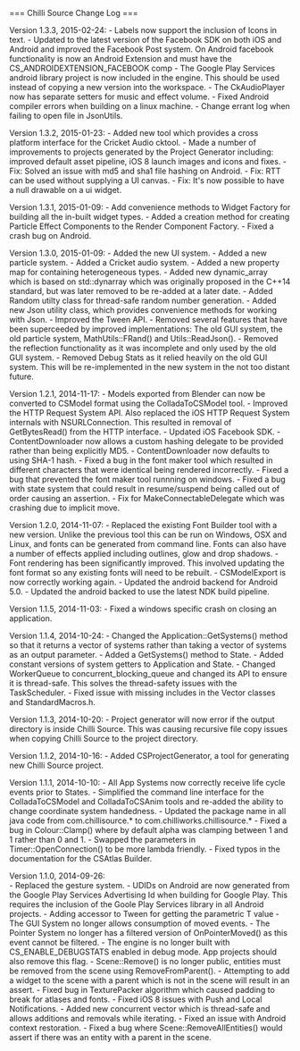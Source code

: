 === Chilli Source Change Log ===

Version 1.3.3, 2015-02-24:
	- Labels now support the inclusion of Icons in text.
	- Updated to the latest version of the Facebook SDK on both iOS and Android and improved the Facebook Post system. On Android facebook functionality is now an Android Extension and must have the CS_ANDROIDEXTENSION_FACEBOOK comp
	- The Google Play Services android library project is now included in the engine. This should be used instead of copying a new version into the workspace.
	- The CkAudioPlayer now has separate setters for music and effect volume.
	- Fixed Android compiler errors when building on a linux machine.
    - Change errant log when failing to open file in JsonUtils.

Version 1.3.2, 2015-01-23:
	- Added new tool which provides a cross platform interface for the Cricket Audio cktool.
	- Made a number of improvements to projects generated by the Project Generator including: improved default asset pipeline, iOS 8 launch images and icons and fixes.
	- Fix: Solved an issue with md5 and sha1 file hashing on Android.
	- Fix: RTT can be used without supplying a UI canvas.
	- Fix: It's now possible to have a null drawable on a ui widget.

Version 1.3.1, 2015-01-09:
	- Add convenience methods to Widget Factory for building all the in-built widget types.
	- Added a creation method for creating Particle Effect Components to the Render Component Factory.
	- Fixed a crash bug on Android.

Version 1.3.0, 2015-01-09:
	- Added the new UI system.
	- Added a new particle system.
	- Added a Cricket audio system.
	- Added a new property map for containing heterogeneous types.
	- Added new dynamic_array which is based on std::dynarray which was originally proposed in the C++14 standard, but was later removed to be re-added at a later date.
	- Added Random utilty class for thread-safe random number generation.
	- Added new Json utility class, which provides convenience methods for working with Json.
	- Improved the Tween API.
	- Removed several features that have been superceeded by improved implementations: The old GUI system, the old particle system, MathUtils::FRand() and Utils::ReadJson().
	- Removed the reflection functionality as it was incomplete and only used by the old GUI system.
	- Removed Debug Stats as it relied heavily on the old GUI system. This will be re-implemented in the new system in the not too distant future.

Version 1.2.1, 2014-11-17:
	- Models exported from Blender can now be converted to CSModel format using the ColladaToCSModel tool.
	- Improved the HTTP Request System API. Also replaced the iOS HTTP Request System internals with NSURLConnection. This resulted in removal of GetBytesRead() from the HTTP interface.
	- Updated iOS Facebook SDK.
	- ContentDownloader now allows a custom hashing delegate to be provided rather than being explicitly MD5.
	- ContentDownloader now defaults to using SHA-1 hash.
	- Fixed a bug in the font maker tool which resulted in different characters that were identical being rendered incorrectly.
	- Fixed a bug that prevented the font maker tool runnning on windows.
	- Fixed a bug with state system that could result in resume/suspend being called out of order causing an assertion.
	- Fix for MakeConnectableDelegate which was crashing due to implicit move.

Version 1.2.0, 2014-11-07:
	- Replaced the existing Font Builder tool with a new version. Unlike the previous tool this can be run on Windows, OSX and Linux, and fonts can be generated from command line. Fonts can also have a number of effects applied including outlines, glow and drop shadows.
	- Font rendering has been significantly improved. This involved updating the font format so any existing fonts will need to be rebuilt. 
	- CSModelExport is now correctly working again.
	- Updated the android backend for Android 5.0.
	- Updated the android backed to use the latest NDK build pipeline.

Version 1.1.5, 2014-11-03:
	- Fixed a windows specific crash on closing an application.

Version 1.1.4, 2014-10-24:
	- Changed the Application::GetSystems() method so that it returns a vector of systems rather than taking a vector of systems as an output parameter.
	- Added a GetSystems() method to State.
	- Added constant versions of system getters to Application and State.
	- Changed WorkerQueue to concurrent_blocking_queue and changed its API to ensure it is thread-safe. This solves the thread-safety issues with the TaskScheduler.
	- Fixed issue with missing includes in the Vector classes and StandardMacros.h.

Version 1.1.3, 2014-10-20:
	- Project generator will now error if the output directory is inside Chilli Source. This was causing recursive file copy issues when copying Chilli Source to the project directory.

Version 1.1.2, 2014-10-16:
	- Added CSProjectGenerator, a tool for generating new Chilli Source project.

Version 1.1.1, 2014-10-10:
	- All App Systems now correctly receive life cycle events prior to States.
	- Simplified the command line interface for the ColladaToCSModel and ColladaToCSAnim tools and re-added the ability to change coordinate system handedness.
	- Updated the package name in all java code from com.chillisource.* to com.chilliworks.chillisource.*
	- Fixed a bug in Colour::Clamp() where by default alpha was clamping between 1 and 1 rather than 0 and 1.
	- Swapped the parameters in Timer::OpenConnection() to be more lambda friendly.
	- Fixed typos in the documentation for the CSAtlas Builder.

Version 1.1.0, 2014-09-26:  
 	- Replaced the gesture system.
 	- UDIDs on Android are now generated from the Google Play Services Advertising Id when building for Google Play. This requires the inclusion of the Goole Play Services library in all Android projects.
 	- Adding accessor to Tween for getting the parametric T value
 	- The GUI System no longer allows consumption of moved events.
 	- The Pointer System no longer has a filtered version of OnPointerMoved() as this event cannot be filtered.
 	- The engine is no longer built with CS_ENABLE_DEBUGSTATS enabled in debug mode. App projects should also remove this flag.
	- Scene::Remove() is no longer public, entities must be removed from the scene using RemoveFromParent().
	- Attempting to add a widget to the scene with a parent which is not in the scene will result in an assert. 
	- Fixed bug in TexturePacker algorithm which caused padding to break for atlases and fonts.
 	- Fixed iOS 8 issues with Push and Local Notifications. 
 	- Added new concurrent vector which is thread-safe and allows additions and removals while iterating.
 	- Fixed an issue with Android context restoration.
 	- Fixed a bug where Scene::RemoveAllEntities() would assert if there was an entity with a parent in the scene.
